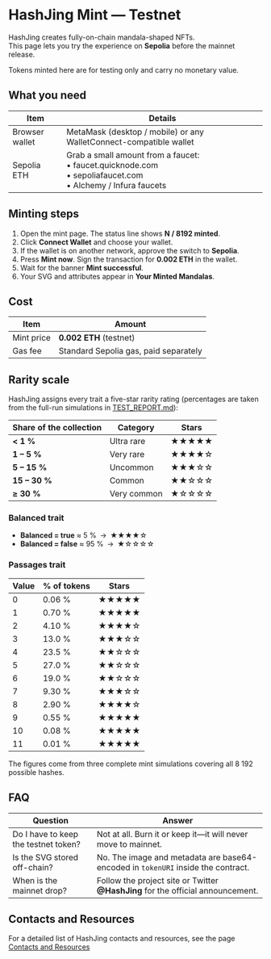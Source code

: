 # HashJing Mint — Testnet

HashJing creates fully-on-chain mandala-shaped NFTs.  
This page lets you try the experience on **Sepolia** before the mainnet release.

Tokens minted here are for testing only and carry no monetary value.

## What you need

| Item | Details |
|------|---------|
| Browser wallet | MetaMask (desktop / mobile) or any WalletConnect-compatible wallet |
| Sepolia ETH | Grab a small amount from a faucet:<br>• faucet.quicknode.com<br>• sepoliafaucet.com<br>• Alchemy / Infura faucets |

## Minting steps

1. Open the mint page. The status line shows **N / 8192 minted**.  
2. Click **Connect Wallet** and choose your wallet.  
3. If the wallet is on another network, approve the switch to **Sepolia**.  
4. Press **Mint now**. Sign the transaction for **0.002 ETH** in the wallet.  
5. Wait for the banner **Mint successful**.  
6. Your SVG and attributes appear in **Your Minted Mandalas**.

## Cost

| Item | Amount |
|------|--------|
| Mint price | **0.002 ETH** (testnet) |
| Gas fee | Standard Sepolia gas, paid separately |

## Rarity scale

HashJing assigns every trait a five-star rarity rating (percentages are taken from the full-run simulations in
[TEST_REPORT.md](https://github.com/DataSattva/hashjing-nft/blob/main/TEST_REPORT.md)):

| Share of the collection | Category    | Stars |
|-------------------------|-------------|-------|
| **< 1 %**               | Ultra rare  | ★★★★★ |
| **1 – 5 %**             | Very rare   | ★★★★☆ |
| **5 – 15 %**            | Uncommon    | ★★★☆☆ |
| **15 – 30 %**           | Common      | ★★☆☆☆ |
| **≥ 30 %**              | Very common | ★☆☆☆☆ |

### Balanced trait

* **Balanced = true** ≈ 5 % → ★★★★☆  
* **Balanced = false** ≈ 95 % → ★☆☆☆☆  

### Passages trait

| Value | % of tokens | Stars |
|-------|-------------|-------|
| 0     | 0.06 % | ★★★★★ |
| 1     | 0.70 % | ★★★★★ |
| 2     | 4.10 % | ★★★★☆ |
| 3     | 13.0 % | ★★★☆☆ |
| 4     | 23.5 % | ★★☆☆☆ |
| 5     | 27.0 % | ★★☆☆☆ |
| 6     | 19.0 % | ★★☆☆☆ |
| 7     | 9.30 % | ★★★☆☆ |
| 8     | 2.90 % | ★★★★☆ |
| 9     | 0.55 % | ★★★★★ |
| 10    | 0.08 % | ★★★★★ |
| 11    | 0.01 % | ★★★★★ |

The figures come from three complete mint simulations covering all 8 192 possible hashes.

## FAQ

| Question | Answer |
|----------|--------|
| Do I have to keep the testnet token? | Not at all. Burn it or keep it—it will never move to mainnet. |
| Is the SVG stored off-chain? | No. The image and metadata are base64-encoded in `tokenURI` inside the contract. |
| When is the mainnet drop? | Follow the project site or Twitter **@HashJing** for the official announcement. |

## Contacts and Resources

For a detailed list of HashJing contacts and resources, see the page [Contacts and Resources](https://datasattva.github.io/hashjing-res/)

